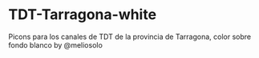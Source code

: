 # TDT-Tarragona-white
Picons para los canales de TDT de la provincia de Tarragona, color sobre fondo blanco by @meliosolo
